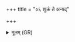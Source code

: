 +++
title = "०६ शुक्रं ते अन्यद्"

+++
<details><summary>मूलम् (GR)</summary>

+++(not found in PSK)+++शुक्रं ते अन्यद् यजतं ते अन्यद्  
विषुरूपे अहनी द्यौर् इवासि ।  
विश्वा हि माया अवसि स्वधावो  
भद्रा ते पूषन्न् इह रातिर् अस्तु ॥
</details>